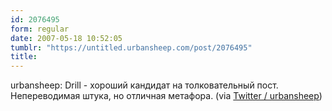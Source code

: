 ```yaml
---
id: 2076495
form: regular
date: 2007-05-18 10:52:05
tumblr: "https://untitled.urbansheep.com/post/2076495"
title:
---
```


<p>urbansheep: Drill - хороший кандидат на толковательный пост. Непереводимая штука, но отличная метафора. (via <a href="http://twitter.com/urbansheep/statuses/68208892">Twitter / urbansheep</a>)</p>


